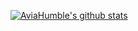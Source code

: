 [![AviaHumble's github stats](https://github-readme-stats.vercel.app/api?username=AviaHumble)](https://github.com/anuraghazra/github-readme-stats)
